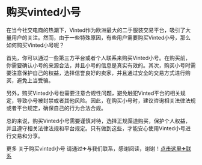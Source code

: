 # 购买vinted小号

在当今社交电商的热潮下，Vinted作为欧洲最大的二手服装交易平台，吸引了大量用户的关注。然而，由于一些特殊原因，有些用户需要购买Vinted小号，那么如何购买Vinted小号呢？

首先，你可以通过一些第三方平台或者个人联系来购买Vinted小号。在购买前，你需要确认小号的来源合法，并且小号的信息是真实有效的。其次，购买小号时需要注意保护自己的权益，选择信誉良好的卖家，并且通过安全的交易方式进行购买，避免上当受骗。

另外，购买Vinted小号也需要注意合规性问题，避免触犯Vinted平台的相关规定，导致小号被封禁或者其他风险。因此，在购买小号时，建议咨询相关法律法规或者平台规定，确保自己的行为合法合规。

总的来说，购买Vinted小号需要谨慎对待，选择正规渠道购买，保护个人权益，并且遵守相关法律法规和平台规定。只有做到这些，才能安心使用Vinted小号进行交易和分享。

更多 关于购买vinted小号 请通过✈与我们联系，感谢阅读，谢谢！[点击这里✈联系](https://t.me/LM999bot)